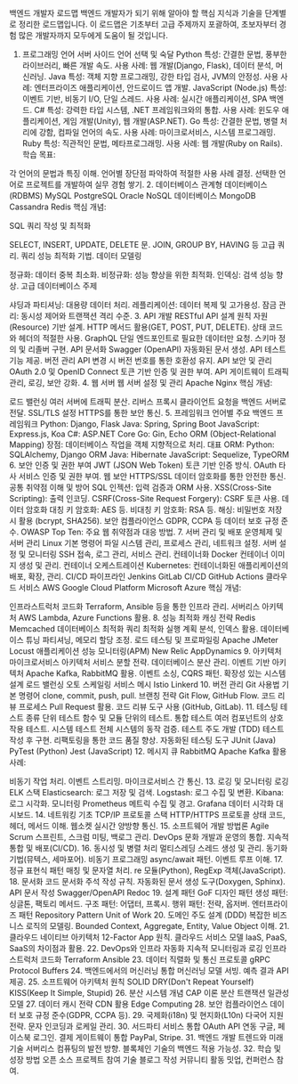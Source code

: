 백엔드 개발자 로드맵
백엔드 개발자가 되기 위해 알아야 할 핵심 지식과 기술을 단계별로 정리한 로드맵입니다. 이 로드맵은 기초부터 고급 주제까지 포괄하여, 초보자부터 경험 많은 개발자까지 모두에게 도움이 될 것입니다.

1. 프로그래밍 언어
서버 사이드 언어 선택 및 숙달
Python
특성: 간결한 문법, 풍부한 라이브러리, 빠른 개발 속도.
사용 사례: 웹 개발(Django, Flask), 데이터 분석, 머신러닝.
Java
특성: 객체 지향 프로그래밍, 강한 타입 검사, JVM의 안정성.
사용 사례: 엔터프라이즈 애플리케이션, 안드로이드 앱 개발.
JavaScript (Node.js)
특성: 이벤트 기반, 비동기 I/O, 단일 스레드.
사용 사례: 실시간 애플리케이션, SPA 백엔드.
C#
특성: 강력한 타입 시스템, .NET 프레임워크와의 통합.
사용 사례: 윈도우 애플리케이션, 게임 개발(Unity), 웹 개발(ASP.NET).
Go
특성: 간결한 문법, 병렬 처리에 강함, 컴파일 언어의 속도.
사용 사례: 마이크로서비스, 시스템 프로그래밍.
Ruby
특성: 직관적인 문법, 메타프로그래밍.
사용 사례: 웹 개발(Ruby on Rails).
학습 목표:

각 언어의 문법과 특징 이해.
언어별 장단점 파악하여 적절한 사용 사례 결정.
선택한 언어로 프로젝트를 개발하여 실무 경험 쌓기.
2. 데이터베이스
관계형 데이터베이스 (RDBMS)
MySQL
PostgreSQL
Oracle
NoSQL 데이터베이스
MongoDB
Cassandra
Redis
핵심 개념:

SQL 쿼리 작성 및 최적화

SELECT, INSERT, UPDATE, DELETE 문.
JOIN, GROUP BY, HAVING 등 고급 쿼리.
쿼리 성능 최적화 기법.
데이터 모델링

정규화: 데이터 중복 최소화.
비정규화: 성능 향상을 위한 최적화.
인덱싱: 검색 성능 향상.
고급 데이터베이스 주제

샤딩과 파티셔닝: 대용량 데이터 처리.
레플리케이션: 데이터 복제 및 고가용성.
잠금 관리: 동시성 제어와 트랜잭션 격리 수준.
3. API 개발
RESTful API
설계 원칙
자원(Resource) 기반 설계.
HTTP 메서드 활용(GET, POST, PUT, DELETE).
상태 코드와 헤더의 적절한 사용.
GraphQL
단일 엔드포인트로 필요한 데이터만 요청.
스키마 정의 및 리졸버 구현.
API 문서화
Swagger (OpenAPI)
자동화된 문서 생성.
API 테스트 기능 제공.
버전 관리
API 변경 시 버전 번호를 통한 호환성 유지.
API 보안 및 관리
OAuth 2.0 및 OpenID Connect
토큰 기반 인증 및 권한 부여.
API 게이트웨이
트래픽 관리, 로깅, 보안 강화.
4. 웹 서버
웹 서버 설정 및 관리
Apache
Nginx
핵심 개념:

로드 밸런싱
여러 서버에 트래픽 분산.
리버스 프록시
클라이언트 요청을 백엔드 서버로 전달.
SSL/TLS 설정
HTTPS를 통한 보안 통신.
5. 프레임워크
언어별 주요 백엔드 프레임워크
Python: Django, Flask
Java: Spring, Spring Boot
JavaScript: Express.js, Koa
C#: ASP.NET Core
Go: Gin, Echo
ORM (Object-Relational Mapping)
장점: 데이터베이스 작업을 객체 지향적으로 처리.
대표 ORM:
Python: SQLAlchemy, Django ORM
Java: Hibernate
JavaScript: Sequelize, TypeORM
6. 보안
인증 및 권한 부여
JWT (JSON Web Token)
토큰 기반 인증 방식.
OAuth
타사 서비스 인증 및 권한 부여.
웹 보안
HTTPS/SSL
데이터 암호화를 통한 안전한 통신.
공통 취약점 이해 및 방어
SQL 인젝션: 입력 검증과 ORM 사용.
XSS(Cross-Site Scripting): 출력 인코딩.
CSRF(Cross-Site Request Forgery): CSRF 토큰 사용.
데이터 암호화
대칭 키 암호화: AES 등.
비대칭 키 암호화: RSA 등.
해싱: 비밀번호 저장 시 활용 (bcrypt, SHA256).
보안 컴플라이언스
GDPR, CCPA 등 데이터 보호 규정 준수.
OWASP Top Ten: 주요 웹 취약점과 대응 방법.
7. 서버 관리 및 배포
운영체제 및 서버 관리
Linux 기본 명령어
파일 시스템 관리, 프로세스 관리, 네트워크 설정.
서버 설정 및 모니터링
SSH 접속, 로그 관리, 서비스 관리.
컨테이너화
Docker
컨테이너 이미지 생성 및 관리.
컨테이너 오케스트레이션
Kubernetes: 컨테이너화된 애플리케이션의 배포, 확장, 관리.
CI/CD 파이프라인
Jenkins
GitLab CI/CD
GitHub Actions
클라우드 서비스
AWS
Google Cloud Platform
Microsoft Azure
핵심 개념:

인프라스트럭처 코드화
Terraform, Ansible 등을 통한 인프라 관리.
서버리스 아키텍처
AWS Lambda, Azure Functions 활용.
8. 성능 최적화
캐싱 전략
Redis
Memcached
데이터베이스 최적화
쿼리 최적화
실행 계획 분석, 인덱스 활용.
데이터베이스 튜닝
파티셔닝, 메모리 할당 조정.
로드 테스팅 및 프로파일링
Apache JMeter
Locust
애플리케이션 성능 모니터링(APM)
New Relic
AppDynamics
9. 아키텍처
마이크로서비스 아키텍처
서비스 분할 전략.
데이터베이스 분산 관리.
이벤트 기반 아키텍처
Apache Kafka, RabbitMQ 활용.
이벤트 소싱, CQRS 패턴.
확장성 있는 시스템 설계
로드 밸런싱
오토 스케일링
서비스 메시
Istio
Linkerd
10. 버전 관리
Git 사용법
기본 명령어
clone, commit, push, pull.
브랜칭 전략
Git Flow, GitHub Flow.
코드 리뷰 프로세스
Pull Request 활용.
코드 리뷰 도구 사용 (GitHub, GitLab).
11. 테스팅
테스트 종류
단위 테스트
함수 및 모듈 단위의 테스트.
통합 테스트
여러 컴포넌트의 상호 작용 테스트.
시스템 테스트
전체 시스템의 동작 검증.
테스트 주도 개발 (TDD)
테스트 작성 후 구현.
리팩토링을 통한 코드 품질 향상.
자동화된 테스팅 도구
JUnit (Java)
PyTest (Python)
Jest (JavaScript)
12. 메시지 큐
RabbitMQ
Apache Kafka
활용 사례:

비동기 작업 처리.
이벤트 스트리밍.
마이크로서비스 간 통신.
13. 로깅 및 모니터링
로깅
ELK 스택
Elasticsearch: 로그 저장 및 검색.
Logstash: 로그 수집 및 변환.
Kibana: 로그 시각화.
모니터링
Prometheus
메트릭 수집 및 경고.
Grafana
데이터 시각화 대시보드.
14. 네트워킹 기초
TCP/IP 프로토콜 스택
HTTP/HTTPS 프로토콜
상태 코드, 헤더, 메서드 이해.
웹소켓
실시간 양방향 통신.
15. 소프트웨어 개발 방법론
Agile
Scrum
스프린트, 스크럼 미팅, 백로그 관리.
DevOps 문화
개발과 운영의 통합.
지속적 통합 및 배포(CI/CD).
16. 동시성 및 병렬 처리
멀티스레딩
스레드 생성 및 관리.
동기화 기법(뮤텍스, 세마포어).
비동기 프로그래밍
async/await 패턴.
이벤트 루프 이해.
17. 정규 표현식
패턴 매칭 및 문자열 처리.
re 모듈(Python), RegExp 객체(JavaScript).
18. 문서화
코드 문서화
주석 작성 규칙.
자동화된 문서 생성 도구(Doxygen, Sphinx).
API 문서 작성
Swagger/OpenAPI
Redoc
19. 설계 패턴
GoF 디자인 패턴
생성 패턴: 싱글톤, 팩토리 메서드.
구조 패턴: 어댑터, 프록시.
행위 패턴: 전략, 옵저버.
엔터프라이즈 패턴
Repository Pattern
Unit of Work
20. 도메인 주도 설계 (DDD)
복잡한 비즈니스 로직의 모델링.
Bounded Context, Aggregate, Entity, Value Object 이해.
21. 클라우드 네이티브 아키텍처
12-Factor App 원칙.
클라우드 서비스 모델
IaaS, PaaS, SaaS의 차이점과 활용.
22. DevOps와 인프라 자동화
지속적 모니터링과 로깅
인프라스트럭처 코드화
Terraform
Ansible
23. 데이터 직렬화 및 통신 프로토콜
gRPC
Protocol Buffers
24. 백엔드에서의 머신러닝 통합
머신러닝 모델 서빙.
예측 결과 API 제공.
25. 소프트웨어 아키텍처 원칙
SOLID
DRY(Don't Repeat Yourself)
KISS(Keep It Simple, Stupid)
26. 분산 시스템 개념
CAP 이론
분산 트랜잭션
일관성 모델
27. 데이터 캐시 전략
CDN 활용
Edge Computing
28. 보안 컴플라이언스
데이터 보호 규정 준수(GDPR, CCPA 등).
29. 국제화(i18n) 및 현지화(L10n)
다국어 지원 전략.
문자 인코딩과 로케일 관리.
30. 서드파티 서비스 통합
OAuth API 연동
구글, 페이스북 로그인.
결제 게이트웨이 통합
PayPal, Stripe.
31. 백엔드 개발 트렌드와 미래 기술
서버리스 컴퓨팅의 발전 방향.
블록체인 기술의 백엔드 적용 가능성.
32. 학습 및 성장 방법
오픈 소스 프로젝트 참여
기술 블로그 작성
커뮤니티 활동
밋업, 컨퍼런스 참여.
